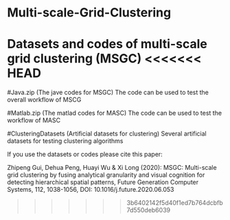 # Multi-scale-Grid-Clustering
Datasets and codes of multi-scale grid clustering (MSGC)
<<<<<<< HEAD
=======

#Java.zip (The jave codes for MSGC)
The code can be used to test the overall workflow of MSCG

#Matlab.zip (The matlad codes for MASC)
The code can be used to test the workflow of MASC

#ClusteringDatasets (Artificial datasets for clustering)
Several artificial datasets for testing clustering algorithms

If you use the datasets or codes please cite this paper:

Zhipeng Gui, Dehua Peng, Huayi Wu & Xi Long (2020): MSGC: Multi-scale grid clustering by fusing analytical granularity and visual cognition for detecting hierarchical spatial patterns, Future Generation Computer Systems, 112, 1038-1056, DOI: 10.1016/j.future.2020.06.053
>>>>>>> 3b6402142f5d40f1ed7b764dcbfb7d550deb6039
